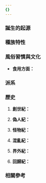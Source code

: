 ```yaml
---
{}
---
```

### 誕生的起源

### 種族特性

### 風俗習慣與文化

- **食用方面：**

### **派系**

### 歷史

1. **創世紀：**
    
2. **偽人紀：**
    
3. **怪物紀：**
    
4. **混亂紀：**
    
5. **界外紀：**
    
6. **回歸紀：**
    

### 相關參考